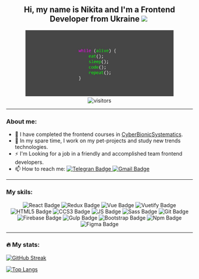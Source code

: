 <div align="center">

<h2>  Hi, my name is Nikita and I'm a Frontend Developer from Ukraine <img src="https://media.giphy.com/media/hvRJCLFzcasrR4ia7z/giphy.gif" width="30px"/>&nbsp; </h2>

<div>
    <img src="images/preview-photo.jpg" width="400px" />
</div>

<img src="https://komarev.com/ghpvc/?username=g-nik1ta&style=flat-square&color=blue" alt="visitors"/>

</div>



---


<h3>About me:</h3>

- 🌱 I have completed the frontend courses in <a href="https://edu.cbsystematics.com/ru">CyberBionicSystematics</a>.
- 🔭 In my spare time, I work on my pet-projects and study new trends technologies.
- ⚡ I'm Looking for a job in a friendly and accomplished team frontend developers.
- 📫 How to reach me: <a href="https://t.me/nekit_tt">
    <img src="https://img.shields.io/badge/Telegram-blue?style=flat&logo=telegram&logoColor=white" alt="Telegran Badge" />
</a> <a href="mailto:gonohovn@gmail.com">
    <img src="https://img.shields.io/badge/Gmail-red?style=flat&logo=gmail&logoColor=be2b21" alt="Gmail Badge" />
</a>
  

---


<h3>My skils:</h3>

<div align="center">
<img height="32px" src="https://img.shields.io/badge/React-black?style=for-the-badge&logo=react&logoColor=" alt="React Badge" />
<img height="32px" src="https://img.shields.io/badge/Redux-black?style=for-the-badge&logo=redux&logoColor=" alt="Redux Badge" />
<img height="32px" src="https://img.shields.io/badge/Vue-black?style=for-the-badge&logo=vue.js&logoColor=" alt="Vue Badge" />
<img height="32px" src="https://img.shields.io/badge/Vuetify-black?style=for-the-badge&logo=vuetify&logoColor=" alt="Vuetify Badge" />
<img height="32px" src="https://img.shields.io/badge/HTML5-black?style=for-the-badge&logo=html5&logoColor=" alt="HTML5 Badge" />
<img height="32px" src="https://img.shields.io/badge/CCS3-black?style=for-the-badge&logo=css3&logoColor=" alt="CCS3 Badge" />
<img height="32px" src="https://img.shields.io/badge/JavaScript-black?style=for-the-badge&logo=javascript&logoColor=" alt="JS Badge" />
<img height="32px" src="https://img.shields.io/badge/Sass-black?style=for-the-badge&logo=sass&logoColor=pink" alt="Sass Badge" />
<img height="32px" src="https://img.shields.io/badge/Git-black?style=for-the-badge&logo=git&logoColor=" alt="Git Badge" />
<img height="32px" src="https://img.shields.io/badge/Firebase-black?style=for-the-badge&logo=firebase&logoColor=" alt="Firebase Badge" />
<img height="32px" src="https://img.shields.io/badge/Gulp-black?style=for-the-badge&logo=gulp&logoColor=" alt="Gulp Badge" />
<img height="32px" src="https://img.shields.io/badge/Bootstrap-black?style=for-the-badge&logo=bootstrap&logoColor=" alt="Bootstrap Badge" />
<img height="32px" src="https://img.shields.io/badge/NPM-black?style=for-the-badge&logo=npm&logoColor=" alt="Npm Badge" />
<img height="32px" src="https://img.shields.io/badge/Figma-black?style=for-the-badge&logo=figma&logoColor=" alt="Figma Badge" />
</div>

---

<h3>🔥 My stats:</h3>

[![GitHub Streak](https://streak-stats.demolab.com/?user=olga-budickaja&date_format=Mj[,Y])](https://git.io/streak-stats)

[![Top Langs](https://github-readme-stats.vercel.app/api/top-langs/?username=g-nik1ta&langs_count=8&hide=PHP)](https://github.com/anuraghazra/github-readme-stats)&nbsp;&nbsp;&nbsp;&nbsp;